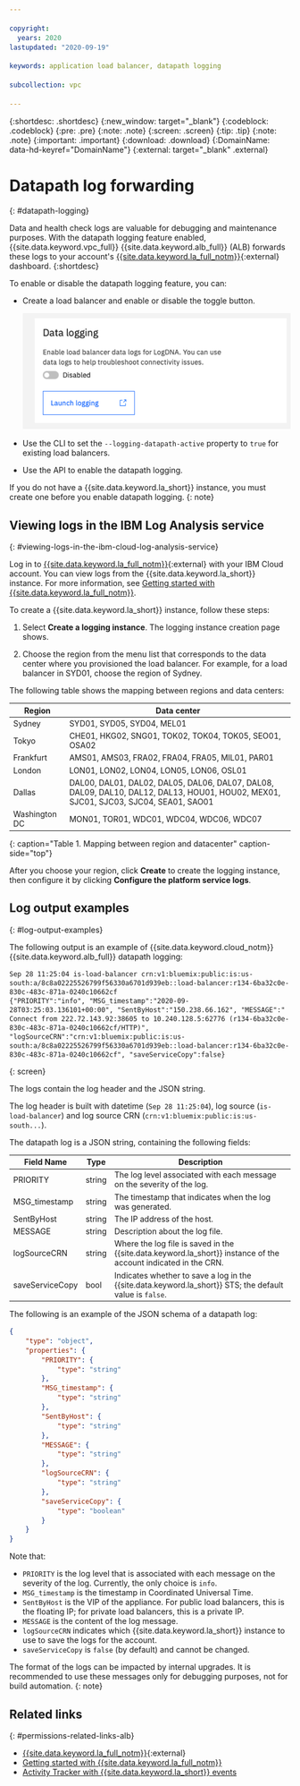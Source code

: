 ```yaml
---

copyright:
  years: 2020
lastupdated: "2020-09-19"

keywords: application load balancer, datapath logging

subcollection: vpc

---
```


{:shortdesc: .shortdesc}
{:new_window: target="_blank"}
{:codeblock: .codeblock}
{:pre: .pre}
{:note: .note}
{:screen: .screen}
{:tip: .tip}
{:note: .note}
{:important: .important}
{:download: .download}
{:DomainName: data-hd-keyref="DomainName"}
{:external: target="_blank" .external}

# Datapath log forwarding
{: #datapath-logging}

Data and health check logs are valuable for debugging and maintenance purposes. With the datapath logging feature enabled, {{site.data.keyword.vpc_full}} {{site.data.keyword.alb_full}} (ALB) forwards these logs to your account's [{{site.data.keyword.la_full_notm}}](https://cloud.ibm.com/observe/logging){:external} dashboard.
{:shortdesc}

To enable or disable the datapath logging feature, you can:

* Create a load balancer and enable or disable the toggle button.

   ![Datapath Logging](images/lb-datapath-logging.png "Datapath Logging")

* Use the CLI to set the `--logging-datapath-active` property to `true` for existing load balancers.

* Use the API to enable the datapath logging.

If you do not have a {{site.data.keyword.la_short}} instance, you must create one before you enable datapath logging.
{: note}

## Viewing logs in the IBM Log Analysis service
{: #viewing-logs-in-the-ibm-cloud-log-analysis-service}

Log in to [{{site.data.keyword.la_full_notm}}](https://cloud.ibm.com/observe/logging){:external} with your IBM Cloud account. You can view logs from the {{site.data.keyword.la_short}} instance. For more information, see [Getting started with {{site.data.keyword.la_full_notm}}](/docs/Log-Analysis-with-LogDNA?topic=Log-Analysis-with-LogDNA-getting-started#getting-started). 

To create a {{site.data.keyword.la_short}} instance, follow these steps:

1. Select **Create a logging instance**. The logging instance creation page shows.

2. Choose the region from the menu list that corresponds to the data center where you provisioned the load balancer. For example, for a load balancer in SYD01, choose the region of Sydney.

  The following table shows the mapping between regions and data centers:

| Region | Data center |
| ------ | ----------- |
| Sydney | SYD01, SYD05, SYD04, MEL01 |
| Tokyo | CHE01, HKG02, SNG01, TOK02, TOK04, TOK05, SEO01, OSA02 |
| Frankfurt | AMS01, AMS03, FRA02, FRA04, FRA05, MIL01, PAR01 |
| London | LON01, LON02, LON04, LON05, LON06, OSL01 |
| Dallas | DAL00, DAL01, DAL02, DAL05, DAL06, DAL07, DAL08, DAL09, DAL10, DAL12, DAL13, HOU01, HOU02, MEX01, SJC01, SJC03, SJC04, SEA01, SAO01 |
| Washington DC | MON01, TOR01, WDC01, WDC04, WDC06, WDC07 |
{: caption="Table 1. Mapping between region and datacenter" caption-side="top"}

After you choose your region, click **Create** to create the logging instance, then configure it by clicking **Configure the platform service logs**.

## Log output examples
{: #log-output-examples}

The following output is an example of {{site.data.keyword.cloud_notm}} {{site.data.keyword.alb_full}} datapath logging:

```
Sep 28 11:25:04 is-load-balancer crn:v1:bluemix:public:is:us-south:a/8c8a02225526799f56330a6701d939eb::load-balancer:r134-6ba32c0e-830c-483c-871a-0240c10662cf
{"PRIORITY":"info", "MSG_timestamp":"2020-09-28T03:25:03.136101+00:00", "SentByHost":"150.238.66.162", "MESSAGE":" Connect from 222.72.143.92:38605 to 10.240.128.5:62776 (r134-6ba32c0e-830c-483c-871a-0240c10662cf/HTTP)", "logSourceCRN":"crn:v1:bluemix:public:is:us-south:a/8c8a02225526799f56330a6701d939eb::load-balancer:r134-6ba32c0e-830c-483c-871a-0240c10662cf", "saveServiceCopy":false}
```
{: screen}

The logs contain the log header and the JSON string.

The log header is built with datetime (`Sep 28 11:25:04`), log source (`is-load-balancer`) and log source CRN (`crn:v1:bluemix:public:is:us-south...`).

The datapath log is a JSON string, containing the following fields:

| Field Name | Type | Description |
| ---- | --- | ----- |
| PRIORITY | string | The log level associated with each message on the severity of the log. |
| MSG_timestamp | string | The timestamp that indicates when the log was generated. |
| SentByHost | string | The IP address of the host. |
| MESSAGE | string | Description about the log file. |
| logSourceCRN | string | Where the log file is saved in the {{site.data.keyword.la_short}} instance of the account indicated in the CRN. |
| saveServiceCopy | bool | Indicates whether to save a log in the {{site.data.keyword.la_short}} STS; the default value is `false`. |

The following is an example of the JSON schema of a datapath log:

```json
{
    "type": "object",
    "properties": {
        "PRIORITY": {
            "type": "string"
        },
        "MSG_timestamp": {
            "type": "string"
        },
        "SentByHost": {
            "type": "string"
        },
        "MESSAGE": {
            "type": "string"
        },
        "logSourceCRN": {
            "type": "string"
        },
        "saveServiceCopy": {
            "type": "boolean"
        }
    }
}
```

Note that:

* `PRIORITY` is the log level that is associated with each message on the severity of the log. Currently, the only choice is `info`.
* `MSG_timestamp` is the timestamp in Coordinated Universal Time.
* `SentByHost` is the VIP of the appliance. For public load balancers, this is the floating IP; for private load balancers, this is a private IP.
* `MESSAGE` is the content of the log message.
* `logSourceCRN` indicates which {{site.data.keyword.la_short}} instance to use to save the logs for the account.
* `saveServiceCopy` is `false` (by default) and cannot be changed.

The format of the logs can be impacted by internal upgrades. It is recommended to use these messages only for debugging purposes, not for build automation.
{: note}

## Related links
{: #permissions-related-links-alb}

* [{{site.data.keyword.la_full_notm}}](https://cloud.ibm.com/observe/logging){:external}
* [Getting started with {{site.data.keyword.la_full_notm}}](/docs/Log-Analysis-with-LogDNA?topic=Log-Analysis-with-LogDNA-getting-started#getting-started)
* [Activity Tracker with {{site.data.keyword.la_short}} events](/docs/vpc?topic=vpc-at-events#events-load-balancers)
